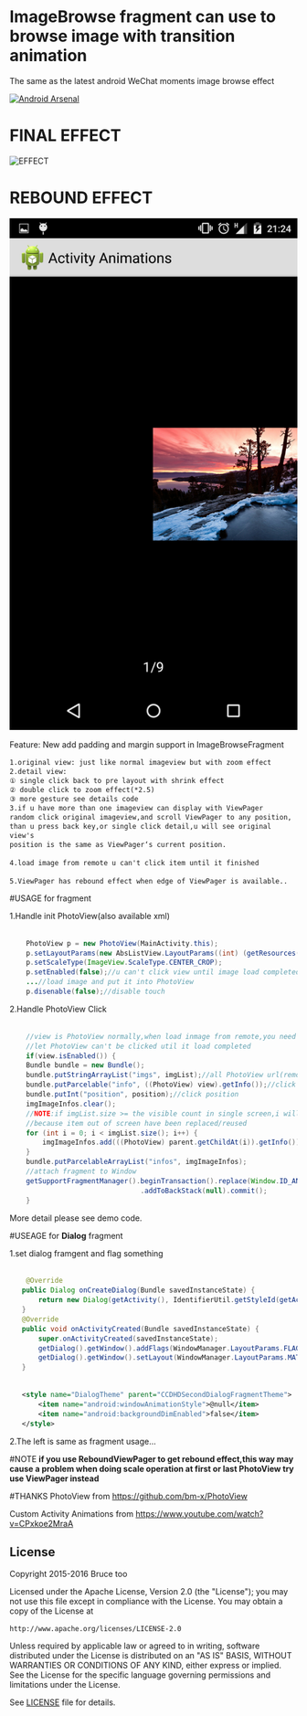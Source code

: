 # ImageBrowse fragment can use to browse image with transition animation

The same as the latest android WeChat moments image browse effect 

[![Android Arsenal](https://img.shields.io/badge/Android%20Arsenal-ActivityAnimation-green.svg?style=flat)](https://android-arsenal.com/details/1/2573)
# FINAL EFFECT
![EFFECT](./show.gif)

# REBOUND EFFECT
![REBOUND](./rebound.png)

 Feature:
  New add padding and margin support in ImageBrowseFragment

    1.original view: just like normal imageview but with zoom effect
    2.detail view:
    ① single click back to pre layout with shrink effect
    ② double click to zoom effect(*2.5)
    ③ more gesture see details code
    3.if u have more than one imageview can display with ViewPager
    random click original imageview,and scroll ViewPager to any position,
    than u press back key,or single click detail,u will see original view's
    position is the same as ViewPager‘s current position.

    4.load image from remote u can't click item until it finished

    5.ViewPager has rebound effect when edge of ViewPager is available..

#USAGE for fragment
  
1.Handle init PhotoView(also available xml)

  ```java

      PhotoView p = new PhotoView(MainActivity.this);
      p.setLayoutParams(new AbsListView.LayoutParams((int) (getResources().getDisplayMetrics().density * 100), (int) (getResources().getDisplayMetrics().density * 100)));
      p.setScaleType(ImageView.ScaleType.CENTER_CROP);
      p.setEnabled(false);//u can't click view until image load completed
      ...//load image and put it into PhotoView
      p.disenable(false);//disable touch
  ```
2.Handle PhotoView Click
  
   ```java

       //view is PhotoView normally,when load inmage from remote,you need call view.enable() to 
       //let PhotoView can't be clicked util it load completed
       if(view.isEnabled()) { 
       Bundle bundle = new Bundle();
       bundle.putStringArrayList("imgs", imgList);//all PhotoView url(remote)
       bundle.putParcelable("info", ((PhotoView) view).getInfo());//click PhotoView ImageInfo
       bundle.putInt("position", position);//click position
       imgImageInfos.clear();
       //NOTE:if imgList.size >= the visible count in single screen,i will cause NullPointException
       //because item out of screen have been replaced/reused
       for (int i = 0; i < imgList.size(); i++) {
           imgImageInfos.add(((PhotoView) parent.getChildAt(i)).getInfo());//remember all PhotoView ImageInfo
       }
       bundle.putParcelableArrayList("infos", imgImageInfos);
       //attach fragment to Window
       getSupportFragmentManager().beginTransaction().replace(Window.ID_ANDROID_CONTENT, ImageBrowseFragment.getInstance(bundle), "ViewPagerFragment")
                                   .addToBackStack(null).commit();
       }

   ```
   
   More detail please see demo code.
   
 #USEAGE for **Dialog** fragment
 
 1.set dialog framgent and flag something
 ```java
   
     @Override
    public Dialog onCreateDialog(Bundle savedInstanceState) {
        return new Dialog(getActivity(), IdentifierUtil.getStyleId(getActivity(), "DialogTheme"));
    }
    @Override
    public void onActivityCreated(Bundle savedInstanceState) {
        super.onActivityCreated(savedInstanceState);
        getDialog().getWindow().addFlags(WindowManager.LayoutParams.FLAG_FULLSCREEN);
        getDialog().getWindow().setLayout(WindowManager.LayoutParams.MATCH_PARENT, WindowManager.LayoutParams.MATCH_PARENT);
    }
 
 ```
 
 ```xml
 
    <style name="DialogTheme" parent="CCDHDSecondDialogFragmentTheme">
        <item name="android:windowAnimationStyle">@null</item>
        <item name="android:backgroundDimEnabled">false</item>
    </style>
 
 ```
 2.The left is same as fragment usage...

#NOTE
 **if you use ReboundViewPager to get rebound effect,this way may cause a problem when doing scale operation at first or last PhotoView 
 try use ViewPager instead**
 

#THANKS
PhotoView from https://github.com/bm-x/PhotoView

Custom Activity Animations from https://www.youtube.com/watch?v=CPxkoe2MraA

## License

Copyright 2015-2016 Bruce too

Licensed under the Apache License, Version 2.0 (the "License");
you may not use this file except in compliance with the License.
You may obtain a copy of the License at

    http://www.apache.org/licenses/LICENSE-2.0

Unless required by applicable law or agreed to in writing, software
distributed under the License is distributed on an "AS IS" BASIS,
WITHOUT WARRANTIES OR CONDITIONS OF ANY KIND, either express or implied.
See the License for the specific language governing permissions and
limitations under the License.

See [LICENSE](LICENSE) file for details.
